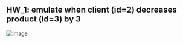 ## HW_1: emulate when client (id=2) decreases product (id=3) by 3
![image](https://user-images.githubusercontent.com/104380929/199250396-57fe4a18-946a-41ed-bd58-533d65079125.png)
